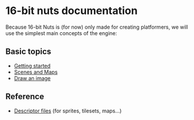 # 16-bit nuts documentation

Because 16-bit Nuts is (for now) only made for creating platformers, we will use the simplest main concepts of the engine:

## Basic topics

- [Getting started](../README.md)
- [Scenes and Maps](scenes_and_maps.md)
- [Draw an image](image.md)

## Reference

- [Descriptor files](descriptor_files.md) (for sprites, tilesets, maps...)
